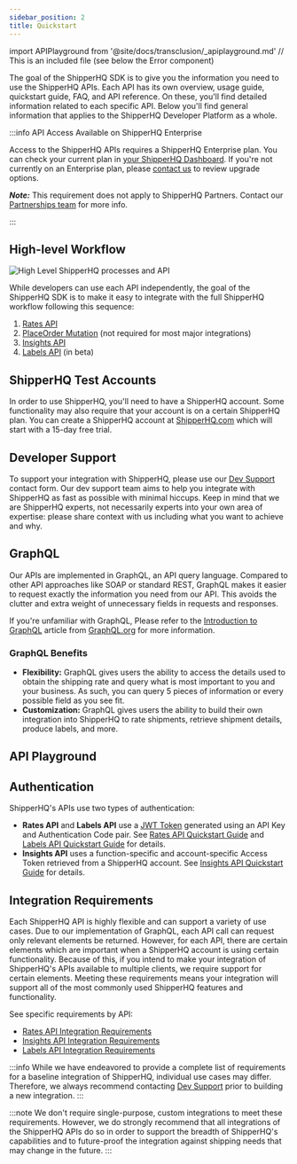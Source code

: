 ```yaml
---
sidebar_position: 2
title: Quickstart
---
```

import APIPlayground from '@site/docs/transclusion/_apiplayground.md' // This is an included file (see below the Error component)

The goal of the ShipperHQ SDK is to give you the information you need to use the ShipperHQ APIs. Each API has its own overview, usage guide, quickstart guide, FAQ, and API reference. On these, you'll find detailed information related to each specific API. Below you'll find general information that applies to the ShipperHQ Developer Platform as a whole.

:::info API Access Available on ShipperHQ Enterprise

Access to the ShipperHQ APIs requires a ShipperHQ Enterprise plan. You can check your current plan in [your ShipperHQ Dashboard](https://docs.shipperhq.com/subscription/#What_plan_am_I_on). If you're not currently on an Enterprise plan, please [contact us](https://shipperhq.com/contact) to review upgrade options.

***Note:*** This requirement does not apply to ShipperHQ Partners. Contact our [Partnerships team](https://shipperhq.com/contact) for more info.

:::

## High-level Workflow
![High Level ShipperHQ processes and API](./sdk-main-processes-and-api.jpg)

While developers can use each API independently, the goal of the ShipperHQ SDK is to make it easy to integrate with the full ShipperHQ workflow following this sequence:
  1. [Rates API](rates/overview.md)
  2. [PlaceOrder Mutation](labels/place-order.md) (not required for most major integrations)
  3. [Insights API](insights/overview.md)
  4. [Labels API](labels/overview.md) (in beta)

## ShipperHQ Test Accounts

In order to use ShipperHQ, you'll need to have a ShipperHQ account. Some functionality may also require that your account is on a certain ShipperHQ plan. You can create a ShipperHQ account at [ShipperHQ.com](https://shipperhq.com) which will start with a 15-day free trial.

## Developer Support

To support your integration with ShipperHQ, please use our [Dev Support](/contact) contact form. Our dev support team aims to help you integrate with ShipperHQ as fast as possible with minimal hiccups. Keep in mind that we are ShipperHQ experts, not necessarily experts into your own area of expertise: please share context with us including what you want to achieve and why.

## GraphQL
Our APIs are implemented in GraphQL, an API query language. Compared to other API approaches like SOAP or standard REST, GraphQL makes it easier to request exactly the information you need from our API. This avoids the clutter and extra weight of unnecessary fields in requests and responses.

If you're unfamiliar with GraphQL, Please refer to the [Introduction to GraphQL](https://graphql.org/learn/) article from [GraphQL.org](https://graphql.org) for more information.

### GraphQL Benefits
- **Flexibility:** GraphQL gives users the ability to access the details used to obtain the shipping rate and query what is most important to you and your business. As such, you can query 5 pieces of information or every possible field as you see fit.
- **Customization:** GraphQL gives users the ability to build their own integration into ShipperHQ to rate shipments, retrieve shipment details, produce labels, and more.

## API Playground
[//]: # (API Playground)
[//]: # (This is an imported file - Do not modify directly this section)
[//]: # (Look for the import statement at the top of the file to have the path of the included file)
<APIPlayground doc="SDK" />

## Authentication

ShipperHQ's APIs use two types of authentication:
- **Rates API** and **Labels API** use a [JWT Token](https://jwt.io/) generated using an API Key and Authentication Code pair. See [Rates API Quickstart Guide](rates/quickstart.md#authentication) and [Labels API Quickstart Guide](labels/quickstart.md#authentication) for details.
- **Insights API** uses a function-specific and account-specific Access Token retrieved from a ShipperHQ account. See [Insights API Quickstart Guide](insights/quickstart.md#authentication) for details.

## Integration Requirements
Each ShipperHQ API is highly flexible and can support a variety of use cases. Due to our implementation of GraphQL, each API call can request only relevant elements be returned. However, for each API, there are certain elements which are important when a ShipperHQ account is using certain functionality. Because of this, if you intend to make your integration of ShipperHQ's APIs available to multiple clients, we require support for certain elements. Meeting these requirements means your integration will support all of the most commonly used ShipperHQ features and functionality.

See specific requirements by API:
- [Rates API Integration Requirements](rates/quickstart#integration-requirements)
- [Insights API Integration Requirements](insights/quickstart#integration-requirements)
- [Labels API Integration Requirements](labels/quickstart#integration-requirements)

:::info
While we have endeavored to provide a complete list of requirements for a baseline integration of ShipperHQ, individual use cases may differ. Therefore, we always recommend contacting [Dev Support](/contact) prior to building a new integration.
:::

:::note
We don't require single-purpose, custom integrations to meet these requirements. However, we do strongly recommend that all integrations of the ShipperHQ APIs do so in order to support the breadth of ShipperHQ's capabilities and to future-proof the integration against shipping needs that may change in the future.
:::
